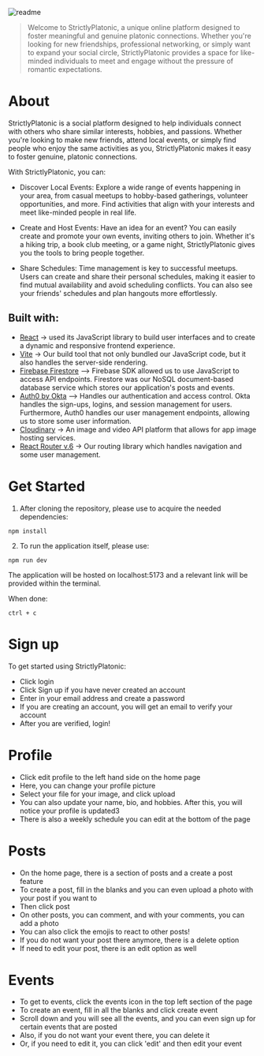 

![readme](https://github.com/user-attachments/assets/59b98940-26f0-4c3f-ac19-4da1263d301d)

>Welcome to StrictlyPlatonic, a unique online platform designed to foster meaningful and genuine platonic connections. Whether you're looking for new friendships, professional networking, or simply want to expand your social circle, StrictlyPlatonic provides a space for like-minded individuals to meet and engage without the pressure of romantic expectations.

# About
StrictlyPlatonic is a social platform designed to help individuals connect with others who share similar interests, hobbies, and passions. Whether you're looking to make new friends, attend local events, or simply find people who enjoy the same activities as you, StrictlyPlatonic makes it easy to foster genuine, platonic connections.

With StrictlyPlatonic, you can:

- Discover Local Events: Explore a wide range of events happening in your area, from casual meetups to hobby-based gatherings, volunteer opportunities, and more. Find activities that align with your interests and meet like-minded people in real life.

- Create and Host Events: Have an idea for an event? You can easily create and promote your own events, inviting others to join. Whether it's a hiking trip, a book club meeting, or a game night, StrictlyPlatonic gives you the tools to bring people together.

- Share Schedules: Time management is key to successful meetups. Users can create and share their personal schedules, making it easier to find mutual availability and avoid scheduling conflicts. You can also see your friends' schedules and plan hangouts more effortlessly.



## Built with: 
- [React](https://react.dev/) -> used its JavaScript library to build user interfaces and to create a dynamic and responsive frontend experience.
- [Vite](https://vite.dev/guide/) -> Our build tool that not only bundled our JavaScript code, but it also handles the server-side rendering. 
- [Firebase Firestore](https://firebase.google.com/docs/firestore) –> Firebase SDK allowed us to use JavaScript to access API endpoints. Firestore was our NoSQL document-based database service which stores our application's posts and events. 
- [Auth0 by Okta](https://auth0.com/) –> Handles our authentication and access control. Okta handles the sign-ups, logins, and session management for users. Furthermore, Auth0 handles our user management endpoints, allowing us to store some user information. 
- [Cloudinary](https://cloudinary.com/) -> An image and video API platform that allows for app image hosting services.
- [React Router v.6](https://reactrouter.com/) -> Our routing library which handles navigation and some user management.


# Get Started

1. After cloning the repository, please use to acquire the needed dependencies: 
```
npm install 
```
2. To run the application itself, please use: 
```
npm run dev
```
The application will be hosted on localhost:5173 and a relevant link will be provided within the terminal. 

When done:
```
ctrl + c
```

# Sign up
To get started using StrictlyPlatonic:
- Click login
- Click Sign up if you have never created an account
- Enter in your email address and create a password
- If you are creating an account, you will get an email to verify your account
- After you are verified, login!
# Profile
- Click edit profile to the left hand side on the home page
- Here, you can change your profile picture
- Select your file for your image, and click upload
- You can also update your name, bio, and hobbies. After this, you will notice your profile is updated3
- There is also a weekly schedule you can edit at the bottom of the page
# Posts
- On the home page, there is a section of posts and a create a post feature
- To create a post, fill in the blanks and you can even upload a photo with your post if you want to
- Then click post
- On other posts, you can comment, and with your comments, you can add a photo
- You can also click the emojis to react to other posts!
- If you do not want your post there anymore, there is a delete option
- If need to edit your post, there is an edit option as well 
# Events
- To get to events, click the events icon in the top left section of the page
- To create an event, fill in all the blanks and click create event
- Scroll down and you will see all the events, and you can even sign up for certain events that are posted
- Also, if you do not want your event there, you can delete it
- Or, if you need to edit it, you can click 'edit' and then edit your event
